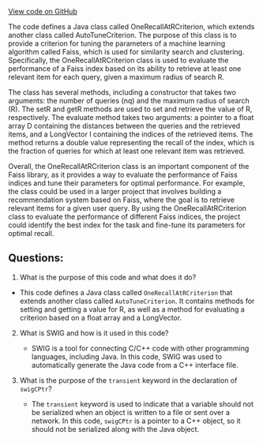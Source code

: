 [View code on GitHub](https://github.com/misbahsy/the-algorithm/ann/src/main/java/com/twitter/ann/faiss/swig/OneRecallAtRCriterion.java)

The code defines a Java class called OneRecallAtRCriterion, which extends another class called AutoTuneCriterion. The purpose of this class is to provide a criterion for tuning the parameters of a machine learning algorithm called Faiss, which is used for similarity search and clustering. Specifically, the OneRecallAtRCriterion class is used to evaluate the performance of a Faiss index based on its ability to retrieve at least one relevant item for each query, given a maximum radius of search R.

The class has several methods, including a constructor that takes two arguments: the number of queries (nq) and the maximum radius of search (R). The setR and getR methods are used to set and retrieve the value of R, respectively. The evaluate method takes two arguments: a pointer to a float array D containing the distances between the queries and the retrieved items, and a LongVector I containing the indices of the retrieved items. The method returns a double value representing the recall of the index, which is the fraction of queries for which at least one relevant item was retrieved.

Overall, the OneRecallAtRCriterion class is an important component of the Faiss library, as it provides a way to evaluate the performance of Faiss indices and tune their parameters for optimal performance. For example, the class could be used in a larger project that involves building a recommendation system based on Faiss, where the goal is to retrieve relevant items for a given user query. By using the OneRecallAtRCriterion class to evaluate the performance of different Faiss indices, the project could identify the best index for the task and fine-tune its parameters for optimal recall.
## Questions: 
 1. What is the purpose of this code and what does it do?
   - This code defines a Java class called `OneRecallAtRCriterion` that extends another class called `AutoTuneCriterion`. It contains methods for setting and getting a value for R, as well as a method for evaluating a criterion based on a float array and a LongVector.
   
2. What is SWIG and how is it used in this code?
   - SWIG is a tool for connecting C/C++ code with other programming languages, including Java. In this code, SWIG was used to automatically generate the Java code from a C++ interface file.

3. What is the purpose of the `transient` keyword in the declaration of `swigCPtr`?
   - The `transient` keyword is used to indicate that a variable should not be serialized when an object is written to a file or sent over a network. In this code, `swigCPtr` is a pointer to a C++ object, so it should not be serialized along with the Java object.